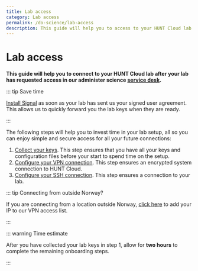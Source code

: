 ```yaml
---
title: Lab access
category: Lab access
permalink: /do-science/lab-access
description: This guide will help you to access to your HUNT Cloud lab.
---
```


# Lab access

**This guide will help you to connect to your HUNT Cloud lab after your lab has requested access in our administer science [service desk](/administer-science/service-desk/lab-orders).**

::: tip Save time

[Install Signal](/do-science/lab-access/collect-your-keys#_1-1-secrets-to-your-phone) as soon as your lab has sent us your signed user agreement. This allows us to quickly forward you the lab keys when they are ready.

:::

The following steps will help you to invest time in your lab setup, all so you can enjoy simple and secure access for all your future connections:

1. [Collect your keys](/do-science/lab-access/collect-your-keys). This step ensures that you have all your keys and configuration files before your start to spend time on the setup.
2. [Configure your VPN connection](/do-science/lab-access/configure-vpn). This step ensures an encrypted system connection to HUNT Cloud.
3. [Configure your SSH connection](/do-science/lab-access/configure-ssh). This step ensures a connection to your lab.


::: tip Connecting from outside Norway?

If you are connecting from a location outside Norway, [click here](/do-science/service-desk/#vpn-access-list) to add your IP to our VPN access list.

:::

::: warning Time estimate

After you have collected your lab keys in step 1, allow for **two hours** to complete the remaining onboarding steps.

:::
